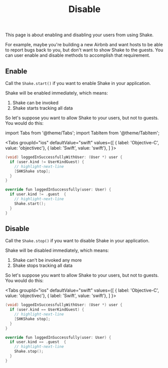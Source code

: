 ﻿---
id: disable
title: Disable
---
This page is about enabling and disabling your users from using Shake.

For example, maybe you're building a new Airbnb and want hosts to be able to report bugs back to you, 
but don't want to show Shake to the guests. You can user enable and disable methods to accomplish that requirement.

## Enable
Call the `Shake.start()` if you want to enable Shake in your application.

Shake will be enabled immediately, which means:
1. Shake can be invoked
1. Shake starts tracking all data

So let's suppose you want to allow Shake to your users, but not to guests. You would do this: 

import Tabs from '@theme/Tabs';
import TabItem from '@theme/TabItem';

<Tabs
  groupId="ios"
  defaultValue="swift"
  values={[
    { label: 'Objective-C', value: 'objectivec'},
    { label: 'Swift', value: 'swift'},
  ]
}>

<TabItem value="objectivec">

```objectivec title="AppDelegate.m"
(void) loggedInSuccessfullyWithUser: (User *) user {
  if (user.kind != UserKindGuest) {
    // highlight-next-line
    [SHKShake stop];
  }
}
```

</TabItem>

<TabItem value="swift">

```swift title="AppDelegate.swift"
override fun loggedInSuccessfully(user: User) {
  if user.kind != .guest  {
    // highlight-next-line
    Shake.start();
  }
}
```

</TabItem>
</Tabs>

## Disable
Call the `Shake.stop()` if you want to disable Shake in your application.
 
Shake will be disabled immediately, which means:
1. Shake can't be invoked any more
1. Shake stops tracking all data

So let's suppose you want to allow Shake to your users, but not to guests. You would do this: 

<Tabs
  groupId="ios"
  defaultValue="swift"
  values={[
    { label: 'Objective-C', value: 'objectivec'},
    { label: 'Swift', value: 'swift'},
  ]
}>

<TabItem value="objectivec">

```objectivec title="AppDelegate.m"
(void) loggedInSuccessfullyWithUser: (User *) user {
  if (user.kind == UserKindGuest) {
    // highlight-next-line
    [SHKShake stop];
  }
}
```

</TabItem>

<TabItem value="swift">

```swift title="AppDelegate.swift"
override fun loggedInSuccessfully(user: User) {
  if user.kind == .guest  {
    // highlight-next-line
    Shake.stop();
  }
}
```

</TabItem>
</Tabs>
              

